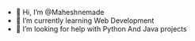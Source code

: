 - 👋 Hi, I’m @Maheshnemade
- 🌱 I’m currently learning Web Development
- 💞️ I’m looking for help with Python And Java projects

<!---
Maheshnemade/Maheshnemade is a ✨ special ✨ repository because its `README.md` (this file) appears on your GitHub profile.
You can click the Preview link to take a look at your changes.
--->
